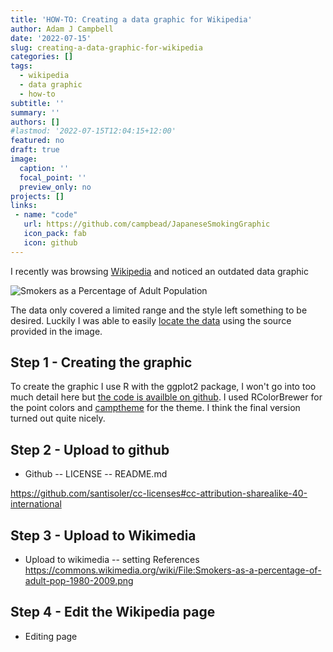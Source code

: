 ```yaml
---
title: 'HOW-TO: Creating a data graphic for Wikipedia'
author: Adam J Campbell
date: '2022-07-15'
slug: creating-a-data-graphic-for-wikipedia
categories: []
tags:
  - wikipedia
  - data graphic
  - how-to
subtitle: ''
summary: ''
authors: []
#lastmod: '2022-07-15T12:04:15+12:00'
featured: no
draft: true
image:
  caption: ''
  focal_point: ''
  preview_only: no
projects: []
links:
 - name: "code"
   url: https://github.com/campbead/JapaneseSmokingGraphic
   icon_pack: fab
   icon: github
---
```


I recently was browsing [Wikipedia](https://en.wikipedia.org/wiki/Smoking_in_Japan) and noticed an outdated data graphic

![Smokers as a Percentage of Adult Population](https://upload.wikimedia.org/wikipedia/commons/a/ab/Smokers-as-a-percentage-of-adult-pop.jpg)

The data only covered a limited range and the style left something to be desired. Luckily I was able to easily [locate the data](https://data.oecd.org/healthrisk/daily-smokers.htm) using the source provided in the image.


## Step 1 - Creating the graphic
To create the graphic I use R with the ggplot2 package, I won't go into too much detail here but [the code is availble on github](https://github.com/campbead/JapaneseSmokingGraphic). I used RColorBrewer for the point colors and [camptheme](https://github.com/campbead/camptheme) for the theme.  I think the final version turned out quite nicely.

## Step 2 - Upload to github
- Github 
-- LICENSE 
-- README.md

https://github.com/santisoler/cc-licenses#cc-attribution-sharealike-40-international


## Step 3 - Upload to Wikimedia
- Upload to wikimedia
-- setting References 
https://commons.wikimedia.org/wiki/File:Smokers-as-a-percentage-of-adult-pop-1980-2009.png

## Step 4 - Edit the Wikipedia page
- Editing page
